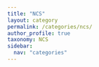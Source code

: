 ```yaml
---
title: "NCS"
layout: category
permalink: /categories/ncs/
author_profile: true
taxonomy: NCS
sidebar:
  nav: "categories"
---
```

